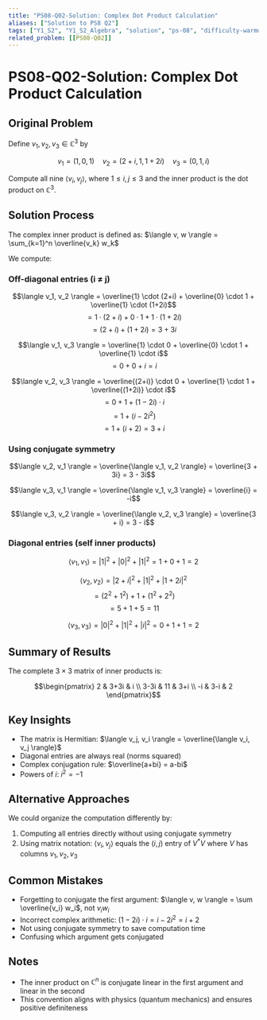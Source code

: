```yaml
---
title: "PS08-Q02-Solution: Complex Dot Product Calculation"
aliases: ["Solution to PS8 Q2"]
tags: ["Y1_S2", "Y1_S2_Algebra", "solution", "ps-08", "difficulty-warmup", "complex-analysis", "inner-product"]
related_problem: [[PS08-Q02]]
---
```


# PS08-Q02-Solution: Complex Dot Product Calculation

## Original Problem
Define $v_1, v_2, v_3 \in \mathbb{C}^3$ by

$$v_1 = (1,0,1) \quad v_2 = (2+i, 1, 1+2i) \quad v_3 = (0,1,i)$$

Compute all nine $\langle v_i, v_j \rangle$, where $1 \leq i, j \leq 3$ and the inner product is the dot product on $\mathbb{C}^3$.

## Solution Process
The complex inner product is defined as: $\langle v, w \rangle = \sum_{k=1}^n \overline{v_k} w_k$

We compute:

### Off-diagonal entries (i ≠ j)
$$\langle v_1, v_2 \rangle = \overline{1} \cdot (2+i) + \overline{0} \cdot 1 + \overline{1} \cdot (1+2i)$$
$$= 1 \cdot (2+i) + 0 \cdot 1 + 1 \cdot (1+2i)$$
$$= (2+i) + (1+2i) = 3 + 3i$$

$$\langle v_1, v_3 \rangle = \overline{1} \cdot 0 + \overline{0} \cdot 1 + \overline{1} \cdot i$$
$$= 0 + 0 + i = i$$

$$\langle v_2, v_3 \rangle = \overline{(2+i)} \cdot 0 + \overline{1} \cdot 1 + \overline{(1+2i)} \cdot i$$
$$= 0 + 1 + (1-2i) \cdot i$$
$$= 1 + (i - 2i^2)$$
$$= 1 + (i + 2) = 3 + i$$

### Using conjugate symmetry
$$\langle v_2, v_1 \rangle = \overline{\langle v_1, v_2 \rangle} = \overline{3 + 3i} = 3 - 3i$$

$$\langle v_3, v_1 \rangle = \overline{\langle v_1, v_3 \rangle} = \overline{i} = -i$$

$$\langle v_3, v_2 \rangle = \overline{\langle v_2, v_3 \rangle} = \overline{3 + i} = 3 - i$$

### Diagonal entries (self inner products)
$$\langle v_1, v_1 \rangle = |1|^2 + |0|^2 + |1|^2 = 1 + 0 + 1 = 2$$

$$\langle v_2, v_2 \rangle = |2+i|^2 + |1|^2 + |1+2i|^2$$
$$= (2^2 + 1^2) + 1 + (1^2 + 2^2)$$
$$= 5 + 1 + 5 = 11$$

$$\langle v_3, v_3 \rangle = |0|^2 + |1|^2 + |i|^2 = 0 + 1 + 1 = 2$$

## Summary of Results
The complete $3 \times 3$ matrix of inner products is:

$$\begin{pmatrix}
2 & 3+3i & i \\
3-3i & 11 & 3+i \\
-i & 3-i & 2
\end{pmatrix}$$

## Key Insights
- The matrix is Hermitian: $\langle v_j, v_i \rangle = \overline{\langle v_i, v_j \rangle}$
- Diagonal entries are always real (norms squared)
- Complex conjugation rule: $\overline{a+bi} = a-bi$
- Powers of $i$: $i^2 = -1$

## Alternative Approaches
We could organize the computation differently by:
1. Computing all entries directly without using conjugate symmetry
2. Using matrix notation: $\langle v_i, v_j \rangle$ equals the $(i,j)$ entry of $V^* V$ where $V$ has columns $v_1, v_2, v_3$

## Common Mistakes
- Forgetting to conjugate the first argument: $\langle v, w \rangle = \sum \overline{v_i} w_i$, not $v_i w_i$
- Incorrect complex arithmetic: $(1-2i) \cdot i = i - 2i^2 = i + 2$
- Not using conjugate symmetry to save computation time
- Confusing which argument gets conjugated

## Notes
- The inner product on $\mathbb{C}^n$ is conjugate linear in the first argument and linear in the second
- This convention aligns with physics (quantum mechanics) and ensures positive definiteness
